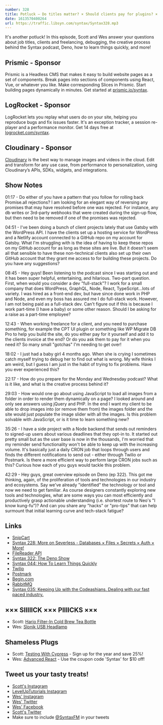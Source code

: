 ```yaml
---
number: 328
title: Potluck — Do titles matter? × Should clients pay for plugins? × Can I debug my baby? × How we prepare for Syntax × Deno × Learning things quickly × More!
date: 1613570400264
url: https://traffic.libsyn.com/syntax/Syntax328.mp3
---
```


It's another potluck! In this episode, Scott and Wes answer your questions about job titles, clients and freelancing, debugging, the creative process behind the Syntax podcast, Deno, how to learn things quickly, and more!

## Prismic - Sponsor
Prismic is a Headless CMS that makes it easy to build website pages as a set of components. Break pages into sections of components using React, Vue, or whatever you like. Make corresponding Slices in Prismic. Start building pages dynamically in minutes. Get started at [prismic.io/syntax](https://prismic.io/syntax).

## LogRocket - Sponsor
LogRocket lets you replay what users do on your site, helping you reproduce bugs and fix issues faster. It's an exception tracker, a session re-player and a performance monitor. Get 14 days free at [logrocket.com/syntax](https://logrocket.com/syntax).

## Cloudinary - Sponsor
[Cloudinary](https://cloudinary.com/?utm_source=Syntax.fm&utm_medium=Podcast&utm_content=Cloudinary_Syntax_podcast) is the best way to manage images and videos in the cloud. Edit and transform for any use case, from performance to personalization, using Cloudinary’s APIs, SDKs, widgets, and integrations.

## Show Notes
01:17 - Do either of you have a pattern that you follow for rolling back Promise.all rejections? I am looking for an elegant way of reversing any promises that may have resolved before one was rejected. For instance, any db writes or 3rd-party webhooks that were created during the sign-up flow, but then need to be removed if one of the promises was rejected.

04:51 - I've been doing a bunch of client projects lately that use Gatsby with the WordPress API. I have the clients set up a hosting service for WordPress and a Netlify account connected to a GitHub repo on my account for Gatsby. What I'm struggling with is the idea of having to keep these repos on my GitHub account for as long as these sites are live. But it doesn't seem all that sensible to have these non-technical clients also set up their own GitHub account that they grant me access to for building these projects. Do you have any suggestions?

08:45 - Hey guys! Been listening to the podcast since I was starting out and it has been super helpful, entertaining, and hilarious. Two-part question. First, when would you consider a dev "full-stack"? I work for a small company that does WordPress, GraphQL, Node, React, TypeScript...lots of variety. I was hired as a front-end dev, but have since done work in PHP and Node, and even my boss has assured me I do full-stack work. However, I am not being paid as a full-stack dev. Can't figure out if this is because I work part-time (I have a baby) or some other reason. Should I be asking for a raise as a part-time employee?

12:43 - When working freelance for a client, and you need to purchase something, for example the CPT UI plugin or something like WP Migrate DB Pro to help you build the site, do you either pay for it yourself and add it to the clients invoice at the end? Or do you ask them to pay for it when you need it? So many small "gotchas" I'm needing to get over!

18:02 - I just had a baby girl 4 months ago. When she is crying I sometimes catch myself trying to debug her to find out what is wrong. My wife thinks I am weird, but I guess I am just in the habit of trying to fix problems. Have you ever experienced this? 

22:17 - How do you prepare for the Monday and Wednesday podcast? What is it like, and what is the creative process behind it?

29:03 - How would one go about using JavaScript to load all images from a folder in order to render them dynamically on a page? I looked around and only see answers using jQuery and PHP. In the end I want my client to be able to drop images into (or remove them from) the images folder and the site would just populate the image slider with all the images. Is this problem solvable with JavaScript, or is it time to learn something new?

35:26 - I have a side project with a Node backend that sends out reminders to signed-up users about various deadlines that they opt-in to. It started out pretty small but as the user base is now in the thousands, I'm worried that my reminder send functionality won't be able to keep up with the increasing volume. It's basically just a daily CRON job that loops through users and finds the different notifications to send out - either through Twilio or Postmark. Is there a more efficient way to perform large CRON jobs such as this? Curious how each of you guys would tackle this problem.	

42:29 - Hey guys, great overview episode on Deno (ep 322). This got me thinking, again, of the proliferation of tools and technologies in our industry and ecosystems. Say we've already "identified" the technology or tool and now we need to get familiar. As course designers constantly exploring new tools and technologies, what are some ways you can most efficiently and productively grasp actionable understanding (i.e. shortest route to Neo's "I know kung-fu")? And can you share any "hacks" or "pro-tips" that can help surmount that initial learning curve and tech-stack fatigue?

## Links
* [SnipCart](https://snipcart.com/)
* [Syntax 228: More on Severless - Databases × Files × Secrets × Auth × More!](https://syntax.fm/show/228/more-on-severless-databases-files-secrets-auth-more)
* [FileReader API](https://developer.mozilla.org/en-US/docs/Web/API/FileReader)
* [Syntax 322: The Deno Show](https://syntax.fm/show/322/the-deno-show)
* [Syntax 044: How To Learn Things Quickly](https://syntax.fm/show/044/how-to-learn-new-things-quickly)
* [Twilio](https://www.twilio.com/)
* [Postmark](https://postmarkapp.com/)
* [Begin.com](https://begin.com/)
* [RabbitMQ](https://www.rabbitmq.com/)
* [Syntax 035: Keeping Up with the Codeashians. Dealing with our fast paced industry.](https://syntax.fm/show/035/keeping-up-with-the-codeashians-dealing-with-our-fast-paced-industry)

## ××× SIIIIICK ××× PIIIICKS ×××
* Scott: [Hario Filter-In Cold Brew Tea Bottle](https://amzn.to/3oqyvyQ)
* Wes: [Slonik USB Headlamp](https://www.amazon.com/s?k=slnoik+us+led+headlamp&ref=nb_sb_noss)

## Shameless Plugs
* Scott: [Testing With Cypress](https://www.leveluptutorials.com/pro) - Sign up for the year and save 25%!
* Wes: [Advanced React](https://advancedreact.com/) - Use the coupon code 'Syntax' for $10 off!

## Tweet us your tasty treats!
* [Scott's Instagram](https://www.instagram.com/stolinski/)
* [LevelUpTutorials Instagram](https://www.instagram.com/LevelUpTutorials/)
* [Wes' Instagram](https://www.instagram.com/wesbos/)
* [Wes' Twitter](https://twitter.com/wesbos)
* [Wes' Facebook](https://www.facebook.com/wesbos.developer)
* [Scott's Twitter](https://twitter.com/stolinski)
* Make sure to include [@SyntaxFM](https://twitter.com/SyntaxFM) in your tweets